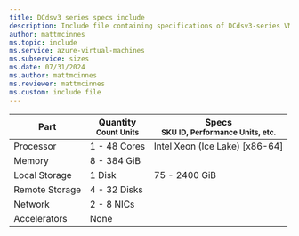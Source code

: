 ```yaml
---
title: DCdsv3 series specs include
description: Include file containing specifications of DCdsv3-series VM sizes.
author: mattmcinnes
ms.topic: include
ms.service: azure-virtual-machines
ms.subservice: sizes
ms.date: 07/31/2024
ms.author: mattmcinnes
ms.reviewer: mattmcinnes
ms.custom: include file
---
```

| Part | Quantity <br><sup>Count Units | Specs <br><sup>SKU ID, Performance Units, etc.  |
|---|---|---|
| Processor      | 1 - 48 Cores       | Intel Xeon (Ice Lake) [x86-64]                               |
| Memory         | 8 - 384 GiB          |                                  |
| Local Storage  | 1 Disk           | 75 - 2400 GiB                               |
| Remote Storage | 4 - 32 Disks    |     |
| Network        | 2 - 8 NICs          |                            |
| Accelerators   | None              |                                   |
